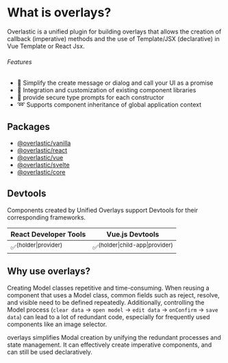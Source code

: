 # What is overlays?

Overlastic is a unified plugin for building overlays that allows the creation of callback (imperative) methods and the use of Template/JSX (declarative) in Vue Template or React Jsx.

###### Features

- 💫 Simplify the create message or dialog and call your UI as a promise
- 🧩 Integration and customization of existing component libraries
- 🦾 provide secure type prompts for each constructor
- ➿ Supports component inheritance of global application context

## Packages

- [@overlastic/vanilla](/element/)
- [@overlastic/react](/react/)
- [@overlastic/vue](/vue/)
- [@overlastic/svelte](/svelte/)
- [@overlastic/core](/functions/constructor.html)

## Devtools

Components created by Unified Overlays support Devtools for their corresponding frameworks.

| React Developer Tools | Vue.js Devtools                 |
| --------------------- | ------------------------------- |
| ✅<sup>(holder\|provider)</sup>  | ✅<sup>(holder\|child-app\|provider)</sup> |

## Why use overlays?

Creating Model classes repetitive and time-consuming. When reusing a component that uses a Model class, common fields such as reject, resolve, and visible need to be defined repeatedly. Additionally, controlling the Model process (`clear data` -> `open model` -> `edit data` -> `onConfirm` -> `save data`) can lead to a lot of redundant code, especially for frequently used components like an image selector.

overlays simplifies Modal creation by unifying the redundant processes and state management. It can effectively create imperative components, and can still be used declaratively.
